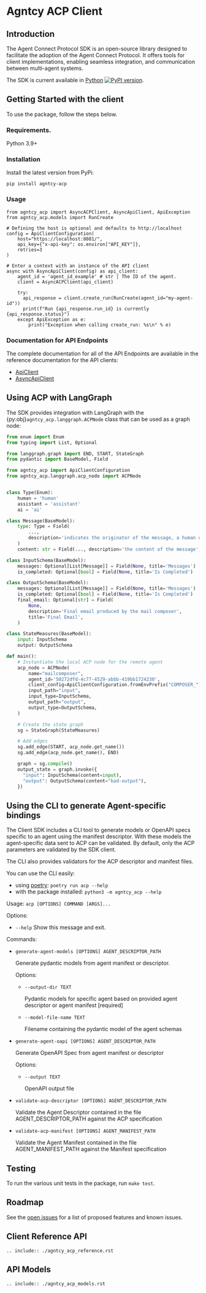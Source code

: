 # Agntcy ACP Client

## Introduction

The Agent Connect Protocol SDK is an open-source library designed to
facilitate the adoption of the Agent Connect Protocol. It offers tools
for client implementations, enabling seamless integration, and communication
between multi-agent systems.

The SDK is current available in [Python](https://pypi.org/project/agntcy-acp/) [![PyPI version](https://img.shields.io/pypi/v/agntcy-acp.svg)](https://pypi.org/project/agntcy-acp/).

## Getting Started with the client

To use the package, follow the steps below.

### Requirements.

Python 3.9+

### Installation

Install the latest version from PyPi:
```shell
pip install agntcy-acp
```

### Usage

```{code-block} python
from agntcy_acp import AsyncACPClient, AsyncApiClient, ApiException
from agntcy_acp.models import RunCreate

# Defining the host is optional and defaults to http://localhost
config = ApiClientConfiguration(
    host="https://localhost:8081/", 
    api_key={"x-api-key": os.environ["API_KEY"]}, 
    retries=3
)

# Enter a context with an instance of the API client
async with AsyncApiClient(config) as api_client:
    agent_id = 'agent_id_example' # str | The ID of the agent.
    client = AsyncACPClient(api_client)
    
    try:
      api_response = client.create_run(RunCreate(agent_id="my-agent-id"))
      print(f"Run {api_response.run_id} is currently {api_response.status}")
    except ApiException as e:
        print("Exception when calling create_run: %s\n" % e)
```

### Documentation for API Endpoints

The complete documentation for all of the API Endpoints are
available in the reference documentation for the API clients:

  * [ApiClient](/pages/syntactic_sdk/agntcy_acp_reference.html#acpclient)
  * [AsyncApiClient](/pages/syntactic_sdk/agntcy_acp_reference.html#asyncacpclient)

## Using ACP with LangGraph

The SDK provides integration with LangGraph with the {py:obj}`agntcy_acp.langgraph.ACPNode` class
that can be used as a graph node:

```python
from enum import Enum
from typing import List, Optional

from langgraph.graph import END, START, StateGraph
from pydantic import BaseModel, Field

from agntcy_acp import ApiClientConfiguration
from agntcy_acp.langgraph.acp_node import ACPNode


class Type(Enum):
    human = 'human'
    assistant = 'assistant'
    ai = 'ai'

class Message(BaseModel):
    type: Type = Field(
        ...,
        description='indicates the originator of the message, a human or an assistant',
    )
    content: str = Field(..., description='the content of the message', title='Content')

class InputSchema(BaseModel):
    messages: Optional[List[Message]] = Field(None, title='Messages')
    is_completed: Optional[bool] = Field(None, title='Is Completed')

class OutputSchema(BaseModel):
    messages: Optional[List[Message]] = Field(None, title='Messages')
    is_completed: Optional[bool] = Field(None, title='Is Completed')
    final_email: Optional[str] = Field(
        None,
        description='Final email produced by the mail composer',
        title='Final Email',
    )

class StateMeasures(BaseModel):
    input: InputSchema
    output: OutputSchema

def main():
    # Instantiate the local ACP node for the remote agent
    acp_node = ACPNode(
        name="mailcomposer",
        agent_id='50272dfd-4c77-4529-abbb-419bb1724230',
        client_config=ApiClientConfiguration.fromEnvPrefix("COMPOSER_"),
        input_path="input",
        input_type=InputSchema,
        output_path="output",
        output_type=OutputSchema,
    )

    # Create the state graph
    sg = StateGraph(StateMeasures)

    # Add edges
    sg.add_edge(START, acp_node.get_name())
    sg.add_edge(acp_node.get_name(), END)

    graph = sg.compile()
    output_state = graph.invoke({
      "input": InputSchema(content=input), 
      "output": OutputSchema(content="bad-output"),
    })
```

## Using the CLI to generate Agent-specific bindings

The Client SDK includes a CLI tool to generate models or OpenAPI specs
specific to an agent using the manifest descriptor. With these models
the agent-specific data sent to ACP can be validated. By default,
only the ACP parameters are validated by the SDK client.

The CLI also provides validators for the ACP descriptor and manifest
files.

You can use the CLI easily:
  * using [poetry](https://python-poetry.org/): `poetry run acp --help`
  * with the package installed: `python3 -m agntcy_acp --help`

Usage: `acp [OPTIONS] COMMAND [ARGS]...`

  Options:

  * `--help`  Show this message and exit.

Commands:

* `generate-agent-models [OPTIONS] AGENT_DESCRIPTOR_PATH`

    Generate pydantic models from agent manifest or descriptor.

  Options:
    
    * `--output-dir TEXT`
    
      Pydantic models for specific agent based on provided
      agent descriptor or agent manifest  [required]

    * `--model-file-name TEXT`
    
      Filename containing the pydantic model of the agent
      schemas

* `generate-agent-oapi [OPTIONS] AGENT_DESCRIPTOR_PATH`

    Generate OpenAPI Spec from agent manifest or descriptor

  Options:

    * `--output TEXT`
    
      OpenAPI output file

* `validate-acp-descriptor [OPTIONS] AGENT_DESCRIPTOR_PATH`

    Validate the Agent Descriptor contained in the file AGENT_DESCRIPTOR_PATH
    against the ACP specification

* `validate-acp-manifest [OPTIONS] AGENT_MANIFEST_PATH`

    Validate the Agent Manifest contained in the file AGENT_MANIFEST_PATH
    against the Manifest specification


## Testing

To run the various unit tests in the package, run `make test`.

## Roadmap

See the [open issues](https://github.com/agntcy/acp-sdk/issues) for a list of proposed features and known issues.

## Client Reference API

```{eval-rst}
.. include:: ./agntcy_acp_reference.rst
```

## API Models

```{eval-rst}
.. include:: ./agntcy_acp_models.rst
```
